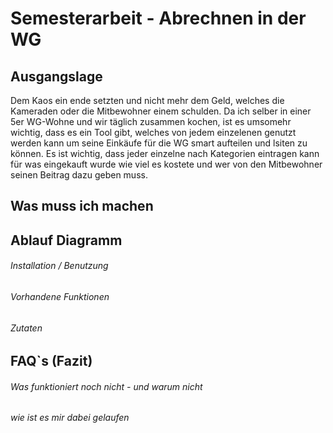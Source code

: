 # Semesterarbeit - Abrechnen in der WG

## Ausgangslage
Dem Kaos ein ende setzten und nicht mehr dem Geld, welches die Kameraden oder die Mitbewohner einem schulden. Da ich selber in einer 5er WG-Wohne und wir täglich zusammen kochen, ist es umsomehr wichtig, dass es ein Tool gibt, welches von jedem einzelenen genutzt werden kann um seine Einkäufe für die WG smart aufteilen und lsiten zu können.
Es ist wichtig, dass jeder einzelne nach Kategorien eintragen kann für was eingekauft wurde wie viel es kostete und wer von den Mitbewohner seinen Beitrag dazu geben muss.

## Was muss ich machen

## Ablauf Diagramm
    
###### Installation / Benutzung
###### Vorhandene Funktionen
###### Zutaten

## FAQ`s (Fazit)
###### Was funktioniert noch nicht - und warum nicht
###### wie ist es mir dabei gelaufen

